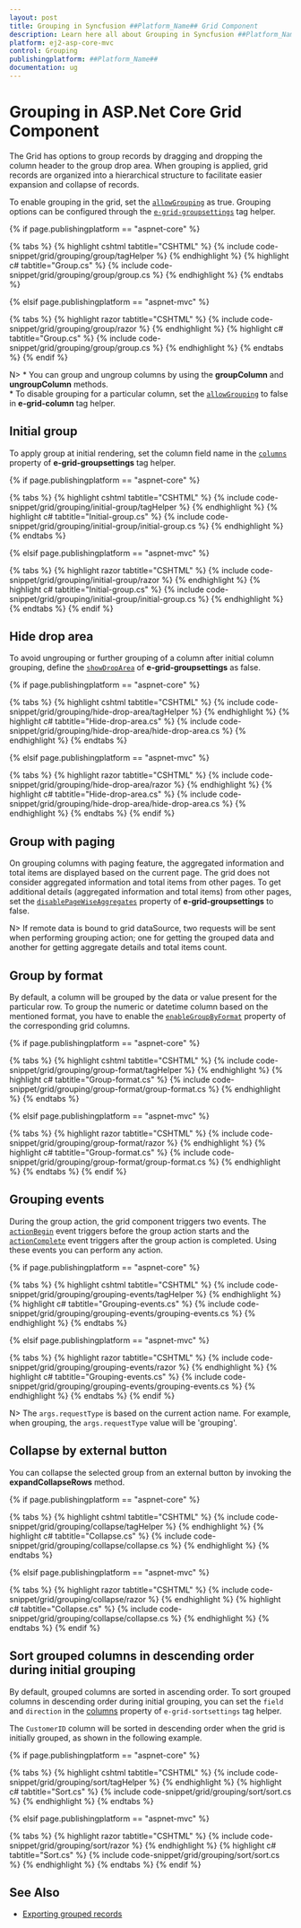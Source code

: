 ```yaml
---
layout: post
title: Grouping in Syncfusion ##Platform_Name## Grid Component
description: Learn here all about Grouping in Syncfusion ##Platform_Name## Grid component of Syncfusion Essential JS 2 and more.
platform: ej2-asp-core-mvc
control: Grouping
publishingplatform: ##Platform_Name##
documentation: ug
---
```


# Grouping in ASP.Net Core Grid Component

The Grid has options to group records by dragging and dropping the column header to the group drop area. When grouping is applied, grid records are organized into a hierarchical structure to facilitate easier expansion and collapse of records.

To enable grouping in the grid, set the [`allowGrouping`](https://help.syncfusion.com/cr/aspnetcore-js2/Syncfusion.EJ2.Grids.Grid.html#Syncfusion_EJ2_Grids_Grid_AllowGrouping) as true. Grouping options can be configured through the [`e-grid-groupsettings`](https://help.syncfusion.com/cr/aspnetcore-js2/Syncfusion.EJ2.Grids.Grid.html#Syncfusion_EJ2_Grids_Grid_GroupSettings) tag helper.

{% if page.publishingplatform == "aspnet-core" %}

{% tabs %}
{% highlight cshtml tabtitle="CSHTML" %}
{% include code-snippet/grid/grouping/group/tagHelper %}
{% endhighlight %}
{% highlight c# tabtitle="Group.cs" %}
{% include code-snippet/grid/grouping/group/group.cs %}
{% endhighlight %}
{% endtabs %}

{% elsif page.publishingplatform == "aspnet-mvc" %}

{% tabs %}
{% highlight razor tabtitle="CSHTML" %}
{% include code-snippet/grid/grouping/group/razor %}
{% endhighlight %}
{% highlight c# tabtitle="Group.cs" %}
{% include code-snippet/grid/grouping/group/group.cs %}
{% endhighlight %}
{% endtabs %}
{% endif %}



N> * You can group and ungroup columns by using the **groupColumn** and **ungroupColumn** methods.
<br/> * To disable grouping for a particular column, set the [`allowGrouping`](https://help.syncfusion.com/cr/aspnetcore-js2/Syncfusion.EJ2.Grids.Grid.html#Syncfusion_EJ2_Grids_Grid_AllowGrouping) to false in **e-grid-column** tag helper.

## Initial group

To apply group at initial rendering, set the column field name in the [`columns`](https://help.syncfusion.com/cr/aspnetcore-js2/Syncfusion.EJ2.Grids.GridGroupSettings.html#Syncfusion_EJ2_Grids_GridGroupSettings_Columns) property of **e-grid-groupsettings** tag helper.

{% if page.publishingplatform == "aspnet-core" %}

{% tabs %}
{% highlight cshtml tabtitle="CSHTML" %}
{% include code-snippet/grid/grouping/initial-group/tagHelper %}
{% endhighlight %}
{% highlight c# tabtitle="Initial-group.cs" %}
{% include code-snippet/grid/grouping/initial-group/initial-group.cs %}
{% endhighlight %}
{% endtabs %}

{% elsif page.publishingplatform == "aspnet-mvc" %}

{% tabs %}
{% highlight razor tabtitle="CSHTML" %}
{% include code-snippet/grid/grouping/initial-group/razor %}
{% endhighlight %}
{% highlight c# tabtitle="Initial-group.cs" %}
{% include code-snippet/grid/grouping/initial-group/initial-group.cs %}
{% endhighlight %}
{% endtabs %}
{% endif %}



## Hide drop area

To avoid ungrouping or further grouping of a column after initial column grouping, define the [`showDropArea`](https://help.syncfusion.com/cr/aspnetcore-js2/Syncfusion.EJ2.Grids.GridGroupSettings.html#Syncfusion_EJ2_Grids_GridGroupSettings_ShowDropArea) of **e-grid-groupsettings**  as false.

{% if page.publishingplatform == "aspnet-core" %}

{% tabs %}
{% highlight cshtml tabtitle="CSHTML" %}
{% include code-snippet/grid/grouping/hide-drop-area/tagHelper %}
{% endhighlight %}
{% highlight c# tabtitle="Hide-drop-area.cs" %}
{% include code-snippet/grid/grouping/hide-drop-area/hide-drop-area.cs %}
{% endhighlight %}
{% endtabs %}

{% elsif page.publishingplatform == "aspnet-mvc" %}

{% tabs %}
{% highlight razor tabtitle="CSHTML" %}
{% include code-snippet/grid/grouping/hide-drop-area/razor %}
{% endhighlight %}
{% highlight c# tabtitle="Hide-drop-area.cs" %}
{% include code-snippet/grid/grouping/hide-drop-area/hide-drop-area.cs %}
{% endhighlight %}
{% endtabs %}
{% endif %}



## Group with paging

On grouping columns with paging feature, the aggregated information and total items are displayed based on the current page. The grid does not consider aggregated information and total items from other pages. To get additional details (aggregated information and total items) from other pages, set the [`disablePageWiseAggregates`](https://help.syncfusion.com/cr/aspnetcore-js2/Syncfusion.EJ2.Grids.GridGroupSettings.html#Syncfusion_EJ2_Grids_GridGroupSettings_DisablePageWiseAggregates) property of **e-grid-groupsettings** to false.

N> If remote data is bound to grid dataSource, two requests will be sent when performing grouping action; one for getting the grouped data and another for getting aggregate details and total items count.

## Group by format

By default, a column will be grouped by the data or value present for the particular row. To group the numeric or datetime column based on the mentioned format, you have to enable the [`enableGroupByFormat`](https://help.syncfusion.com/cr/aspnetcore-js2/Syncfusion.EJ2.Grids.GridColumn.html#Syncfusion_EJ2_Grids_GridColumn_EnableGroupByFormat) property of the corresponding grid columns.

{% if page.publishingplatform == "aspnet-core" %}

{% tabs %}
{% highlight cshtml tabtitle="CSHTML" %}
{% include code-snippet/grid/grouping/group-format/tagHelper %}
{% endhighlight %}
{% highlight c# tabtitle="Group-format.cs" %}
{% include code-snippet/grid/grouping/group-format/group-format.cs %}
{% endhighlight %}
{% endtabs %}

{% elsif page.publishingplatform == "aspnet-mvc" %}

{% tabs %}
{% highlight razor tabtitle="CSHTML" %}
{% include code-snippet/grid/grouping/group-format/razor %}
{% endhighlight %}
{% highlight c# tabtitle="Group-format.cs" %}
{% include code-snippet/grid/grouping/group-format/group-format.cs %}
{% endhighlight %}
{% endtabs %}
{% endif %}



## Grouping events

During the group action, the grid component triggers two events. The [`actionBegin`](https://help.syncfusion.com/cr/aspnetcore-js2/Syncfusion.EJ2.Grids.Grid.html#Syncfusion_EJ2_Grids_Grid_ActionBegin) event triggers before the group action starts and the [`actionComplete`](https://help.syncfusion.com/cr/aspnetcore-js2/Syncfusion.EJ2.Grids.Grid.html#Syncfusion_EJ2_Grids_Grid_ActionComplete) event triggers after the group action is completed. Using these events you can perform any action.

{% if page.publishingplatform == "aspnet-core" %}

{% tabs %}
{% highlight cshtml tabtitle="CSHTML" %}
{% include code-snippet/grid/grouping/grouping-events/tagHelper %}
{% endhighlight %}
{% highlight c# tabtitle="Grouping-events.cs" %}
{% include code-snippet/grid/grouping/grouping-events/grouping-events.cs %}
{% endhighlight %}
{% endtabs %}

{% elsif page.publishingplatform == "aspnet-mvc" %}

{% tabs %}
{% highlight razor tabtitle="CSHTML" %}
{% include code-snippet/grid/grouping/grouping-events/razor %}
{% endhighlight %}
{% highlight c# tabtitle="Grouping-events.cs" %}
{% include code-snippet/grid/grouping/grouping-events/grouping-events.cs %}
{% endhighlight %}
{% endtabs %}
{% endif %}



N> The `args.requestType` is based on the current action name. For example, when grouping, the `args.requestType` value will be 'grouping'.

## Collapse by external button

You can collapse the selected group from an external button by invoking the **expandCollapseRows** method.

{% if page.publishingplatform == "aspnet-core" %}

{% tabs %}
{% highlight cshtml tabtitle="CSHTML" %}
{% include code-snippet/grid/grouping/collapse/tagHelper %}
{% endhighlight %}
{% highlight c# tabtitle="Collapse.cs" %}
{% include code-snippet/grid/grouping/collapse/collapse.cs %}
{% endhighlight %}
{% endtabs %}

{% elsif page.publishingplatform == "aspnet-mvc" %}

{% tabs %}
{% highlight razor tabtitle="CSHTML" %}
{% include code-snippet/grid/grouping/collapse/razor %}
{% endhighlight %}
{% highlight c# tabtitle="Collapse.cs" %}
{% include code-snippet/grid/grouping/collapse/collapse.cs %}
{% endhighlight %}
{% endtabs %}
{% endif %}


## Sort grouped columns in descending order during initial grouping

By default, grouped columns are sorted in ascending order. To sort grouped columns in descending order during initial grouping, you can set the `field` and `direction` in the [columns](https://help.syncfusion.com/cr/aspnetcore-js2/Syncfusion.EJ2.Grids.GridSortSettings.html#Syncfusion_EJ2_Grids_GridSortSettings_Columns) property of `e-grid-sortsettings` tag helper.

The `CustomerID` column will be sorted in descending order when the grid is initially grouped, as shown in the following example.

{% if page.publishingplatform == "aspnet-core" %}

{% tabs %}
{% highlight cshtml tabtitle="CSHTML" %}
{% include code-snippet/grid/grouping/sort/tagHelper %}
{% endhighlight %}
{% highlight c# tabtitle="Sort.cs" %}
{% include code-snippet/grid/grouping/sort/sort.cs %}
{% endhighlight %}
{% endtabs %}

{% elsif page.publishingplatform == "aspnet-mvc" %}

{% tabs %}
{% highlight razor tabtitle="CSHTML" %}
{% include code-snippet/grid/grouping/sort/razor %}
{% endhighlight %}
{% highlight c# tabtitle="Sort.cs" %}
{% include code-snippet/grid/grouping/sort/sort.cs %}
{% endhighlight %}
{% endtabs %}
{% endif %}

## See Also

* [Exporting grouped records](../../EJ2_ASP.NETCORE/excel-export/excel-exporting#Exporting-grouped-records)